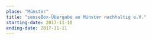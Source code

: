 ```yaml
---
place: "Münster"
title: "senseBox-Übergabe an Münster nachhaltig e.V."
starting-date: 2017-11-10
ending-date: 2017-11-11
---
```

